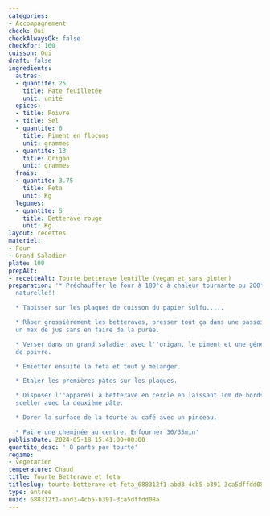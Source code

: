 ```yaml
---
categories:
- Accompagnement
check: Oui
checkAlwaysOk: false
checkfor: 160
cuisson: Oui
draft: false
ingredients:
  autres:
  - quantite: 25
    title: Pate feuilletée
    unit: unité
  epices:
  - title: Poivre
  - title: Sel
  - quantite: 6
    title: Piment en flocons
    unit: grammes
  - quantite: 13
    title: Origan
    unit: grammes
  frais:
  - quantite: 3.75
    title: Feta
    unit: Kg
  legumes:
  - quantite: 5
    title: Betterave rouge
    unit: Kg
layout: recettes
materiel:
- Four
- Grand Saladier
plate: 100
prepAlt:
- recetteAlt: Tourte betterave lentille (vegan et sans gluten)
preparation: '* Préchauffer le four à 180°c à chaleur tournante ou 200°c en mode convection
  naturelle!!

  * Tapisser sur les plaques de cuisson du papier sulfu.....

  * Râper grossièrement les betteraves, presser tout ça dans une passoire pour ôter
  un max de jus sans en faire de la purée.

  * Verser dans un grand saladier avec l''origan, le piment et une généreuse quantité
  de poivre.

  * Émietter ensuite la feta et tout y mélanger.

  * Étaler les premières pâtes sur les plaques.

  * Disposer l''appareil à betterave en cercle en laissant 1cm de bords libre pour
  sceller avec la deuxième pâte.

  * Dorer la surface de la tourte au café avec un pinceau.

  * Faire une cheminée au centre. Enfourner 30/35min'
publishDate: 2024-05-18 15:41:00+00:00
quantite_desc: ' 8 parts par tourte'
regime:
- vegetarien
temperature: Chaud
title: Tourte Betterave et feta
titleslug: tourte-betterave-et-feta_688312f1-abd3-4cb5-b391-3ca5dffdd08a
type: entree
uuid: 688312f1-abd3-4cb5-b391-3ca5dffdd08a
---
```

